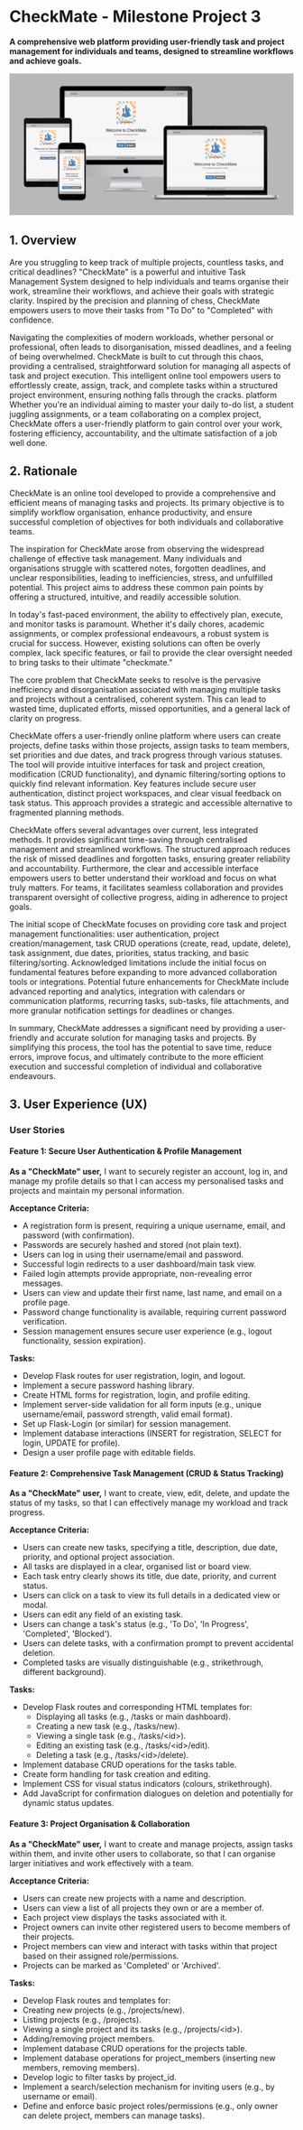 # CheckMate - Milestone Project 3

**A comprehensive web platform providing user-friendly task and project management for individuals and teams, designed to streamline workflows and achieve goals.**

![Responsive Mockup](assets/readme/mockup.png)

## 1. Overview

Are you struggling to keep track of multiple projects, countless tasks, and critical deadlines? "CheckMate" is a powerful and intuitive Task Management System designed to help individuals and teams organise their work, streamline their workflows, and achieve their goals with strategic clarity. Inspired by the precision and planning of chess, CheckMate empowers users to move their tasks from "To Do" to "Completed" with confidence.

Navigating the complexities of modern workloads, whether personal or professional, often leads to disorganisation, missed deadlines, and a feeling of being overwhelmed. CheckMate is built to cut through this chaos, providing a centralised, straightforward solution for managing all aspects of task and project execution. This intelligent online tool empowers users to effortlessly create, assign, track, and complete tasks within a structured project environment, ensuring nothing falls through the cracks.
platform
Whether you're an individual aiming to master your daily to-do list, a student juggling assignments, or a team collaborating on a complex project, CheckMate offers a user-friendly platform to gain control over your work, fostering efficiency, accountability, and the ultimate satisfaction of a job well done.

## 2. Rationale

CheckMate is an online tool developed to provide a comprehensive and efficient means of managing tasks and projects. Its primary objective is to simplify workflow organisation, enhance productivity, and ensure successful completion of objectives for both individuals and collaborative teams.

The inspiration for CheckMate arose from observing the widespread challenge of effective task management. Many individuals and organisations struggle with scattered notes, forgotten deadlines, and unclear responsibilities, leading to inefficiencies, stress, and unfulfilled potential. This project aims to address these common pain points by offering a structured, intuitive, and readily accessible solution.

In today's fast-paced environment, the ability to effectively plan, execute, and monitor tasks is paramount. Whether it's daily chores, academic assignments, or complex professional endeavours, a robust system is crucial for success. However, existing solutions can often be overly complex, lack specific features, or fail to provide the clear oversight needed to bring tasks to their ultimate "checkmate."

The core problem that CheckMate seeks to resolve is the pervasive inefficiency and disorganisation associated with managing multiple tasks and projects without a centralised, coherent system. This can lead to wasted time, duplicated efforts, missed opportunities, and a general lack of clarity on progress.

CheckMate offers a user-friendly online platform where users can create projects, define tasks within those projects, assign tasks to team members, set priorities and due dates, and track progress through various statuses. The tool will provide intuitive interfaces for task and project creation, modification (CRUD functionality), and dynamic filtering/sorting options to quickly find relevant information. Key features include secure user authentication, distinct project workspaces, and clear visual feedback on task status. This approach provides a strategic and accessible alternative to fragmented planning methods.

CheckMate offers several advantages over current, less integrated methods. It provides significant time-saving through centralised management and streamlined workflows. The structured approach reduces the risk of missed deadlines and forgotten tasks, ensuring greater reliability and accountability. Furthermore, the clear and accessible interface empowers users to better understand their workload and focus on what truly matters. For teams, it facilitates seamless collaboration and provides transparent oversight of collective progress, aiding in adherence to project goals.

The initial scope of CheckMate focuses on providing core task and project management functionalities: user authentication, project creation/management, task CRUD operations (create, read, update, delete), task assignment, due dates, priorities, status tracking, and basic filtering/sorting. Acknowledged limitations include the initial focus on fundamental features before expanding to more advanced collaboration tools or integrations. Potential future enhancements for CheckMate include advanced reporting and analytics, integration with calendars or communication platforms, recurring tasks, sub-tasks, file attachments, and more granular notification settings for deadlines or changes.

In summary, CheckMate addresses a significant need by providing a user-friendly and accurate solution for managing tasks and projects. By simplifying this process, the tool has the potential to save time, reduce errors, improve focus, and ultimately contribute to the more efficient execution and successful completion of individual and collaborative endeavours.

## 3. User Experience (UX)

### User Stories

#### Feature 1: Secure User Authentication & Profile Management

**As a "CheckMate" user,** I want to securely register an account, log in, and manage my profile details so that I can access my personalised tasks and projects and maintain my personal information.

**Acceptance Criteria:**

- A registration form is present, requiring a unique username, email, and password (with confirmation).
- Passwords are securely hashed and stored (not plain text).
- Users can log in using their username/email and password.
- Successful login redirects to a user dashboard/main task view.
- Failed login attempts provide appropriate, non-revealing error messages.
- Users can view and update their first name, last name, and email on a profile page.
- Password change functionality is available, requiring current password verification.
- Session management ensures secure user experience (e.g., logout functionality, session expiration).

**Tasks:**

- Develop Flask routes for user registration, login, and logout.
- Implement a secure password hashing library.
- Create HTML forms for registration, login, and profile editing.
- Implement server-side validation for all form inputs (e.g., unique username/email, password strength, valid email format).
- Set up Flask-Login (or similar) for session management.
- Implement database interactions (INSERT for registration, SELECT for login, UPDATE for profile).
- Design a user profile page with editable fields.

#### Feature 2: Comprehensive Task Management (CRUD & Status Tracking)

**As a "CheckMate" user,** I want to create, view, edit, delete, and update the status of my tasks, so that I can effectively manage my workload and track progress.

**Acceptance Criteria:**

- Users can create new tasks, specifying a title, description, due date, priority, and optional project association.
- All tasks are displayed in a clear, organised list or board view.
- Each task entry clearly shows its title, due date, priority, and current status.
- Users can click on a task to view its full details in a dedicated view or modal.
- Users can edit any field of an existing task.
- Users can change a task's status (e.g., 'To Do', 'In Progress', 'Completed', 'Blocked').
- Users can delete tasks, with a confirmation prompt to prevent accidental deletion.
- Completed tasks are visually distinguishable (e.g., strikethrough, different background).

**Tasks:**

- Develop Flask routes and corresponding HTML templates for:
  - Displaying all tasks (e.g., /tasks or main dashboard).
  - Creating a new task (e.g., /tasks/new).
  - Viewing a single task (e.g., /tasks/\<id>).
  - Editing an existing task (e.g., /tasks/\<id>/edit).
  - Deleting a task (e.g., /tasks/\<id>/delete).
- Implement database CRUD operations for the tasks table.
- Create form handling for task creation and editing.
- Implement CSS for visual status indicators (colours, strikethrough).
- Add JavaScript for confirmation dialogues on deletion and potentially for dynamic status updates.

#### Feature 3: Project Organisation & Collaboration

**As a "CheckMate" user,** I want to create and manage projects, assign tasks within them, and invite other users to collaborate, so that I can organise larger initiatives and work effectively with a team.

**Acceptance Criteria:**

- Users can create new projects with a name and description.
- Users can view a list of all projects they own or are a member of.
- Each project view displays the tasks associated with it.
- Project owners can invite other registered users to become members of their projects.
- Project members can view and interact with tasks within that project based on their assigned role/permissions.
- Projects can be marked as 'Completed' or 'Archived'.

**Tasks:**

- Develop Flask routes and templates for:
- Creating new projects (e.g., /projects/new).
- Listing projects (e.g., /projects).
- Viewing a single project and its tasks (e.g., /projects/\<id>).
- Adding/removing project members.
- Implement database CRUD operations for the projects table.
- Implement database operations for project_members (inserting new members, removing members).
- Develop logic to filter tasks by project_id.
- Implement a search/selection mechanism for inviting users (e.g., by username or email).
- Define and enforce basic project roles/permissions (e.g., only owner can delete project, members can manage tasks).
